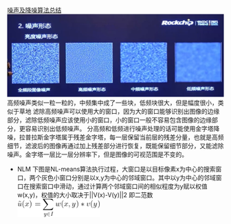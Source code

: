 [噪声及降噪算法总结](https://blog.51cto.com/u_15457455/5346223)
![](de-noise.assets\23495115-14ecccb92dc30108.png)
高频噪声类似一粒一粒的，中频集中成了一些块，低频块很大，但是幅度很小，类似于草地
滤除高频噪声可以使用大的窗口，因为大的窗口能够识别出图像的边缘部分，滤除低频噪声应该使用小的窗口，小的窗口一般不容易包含图像的边缘部分，更容易识别出低频噪声。
分高频和低频进行噪声处理的话可能使用金字塔降噪，拉普拉斯金字塔属于残差金字塔，每一层保留当前层的残差分量，也就是高频细节，滤波后的图像再通过加上残差部分进行恢复，既能保留细节部分，又能滤除噪声。金字塔一层比一层分辨率下，但是图像的可视范围是不变的。
* NLM
下图是NL-means算法执行过程，大窗口是以目标像素x为中心的搜索窗口，两个灰色小窗口分别是以x,y为中心的邻域窗口。其中以y为中心的邻域窗口在搜索窗口中滑动，通过计算两个邻域窗口间的相似程度为y赋以权值 w(x,y)，权值的大小取决于||V(x)-V(y)||2 即二范数
![](de-noise.assets\23495115-db71ff152dd10180.png)

